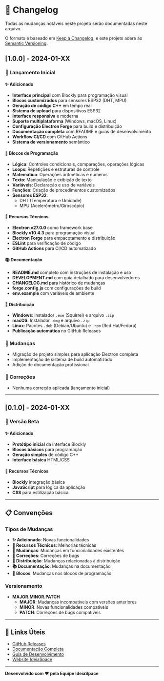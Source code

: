# 📝 Changelog

Todas as mudanças notáveis neste projeto serão documentadas neste arquivo.

O formato é baseado em [Keep a Changelog](https://keepachangelog.com/pt-BR/1.0.0/),
e este projeto adere ao [Semantic Versioning](https://semver.org/lang/pt-BR/).

## [1.0.0] - 2024-01-XX

### 🎉 Lançamento Inicial

#### ✨ Adicionado
- **Interface principal** com Blockly para programação visual
- **Blocos customizados** para sensores ESP32 (DHT, MPU)
- **Geração de código C++** em tempo real
- **Sistema de upload** para dispositivos ESP32
- **Interface responsiva** e moderna
- **Suporte multiplataforma** (Windows, macOS, Linux)
- **Configuração Electron Forge** para build e distribuição
- **Documentação completa** com README e guias de desenvolvimento
- **Workflow CI/CD** com GitHub Actions
- **Sistema de versionamento** semântico

#### 🧩 Blocos de Programação
- **Lógica**: Controles condicionais, comparações, operações lógicas
- **Loops**: Repetições e estruturas de controle
- **Matemática**: Operações aritméticas e números
- **Texto**: Manipulação e exibição de texto
- **Variáveis**: Declaração e uso de variáveis
- **Funções**: Criação de procedimentos customizados
- **Sensores ESP32**:
  - DHT (Temperatura e Umidade)
  - MPU (Acelerômetro/Giroscópio)

#### 🔧 Recursos Técnicos
- **Electron v27.0.0** como framework base
- **Blockly v10.4.3** para programação visual
- **Electron Forge** para empacotamento e distribuição
- **ESLint** para verificação de código
- **GitHub Actions** para CI/CD automatizado

#### 📚 Documentação
- **README.md** completo com instruções de instalação e uso
- **DEVELOPMENT.md** com guia detalhado para desenvolvedores
- **CHANGELOG.md** para histórico de mudanças
- **forge.config.js** com configurações de build
- **env.example** com variáveis de ambiente

#### 🚀 Distribuição
- **Windows**: Instalador `.exe` (Squirrel) e arquivo `.zip`
- **macOS**: Instalador `.dmg` e arquivo `.zip`
- **Linux**: Pacotes `.deb` (Debian/Ubuntu) e `.rpm` (Red Hat/Fedora)
- **Publicação automática** no GitHub Releases

### 🔄 Mudanças
- Migração de projeto simples para aplicação Electron completa
- Implementação de sistema de build automatizado
- Adição de documentação profissional

### 🐛 Correções
- Nenhuma correção aplicada (lançamento inicial)

---

## [0.1.0] - 2024-01-XX

### 🚧 Versão Beta

#### ✨ Adicionado
- **Protótipo inicial** da interface Blockly
- **Blocos básicos** para programação
- **Geração simples** de código C++
- **Interface básica** HTML/CSS

#### 🔧 Recursos Técnicos
- **Blockly** integração básica
- **JavaScript** para lógica da aplicação
- **CSS** para estilização básica

---

## 📋 Convenções

### Tipos de Mudanças
- **✨ Adicionado**: Novas funcionalidades
- **🔧 Recursos Técnicos**: Melhorias técnicas
- **🔄 Mudanças**: Mudanças em funcionalidades existentes
- **🐛 Correções**: Correções de bugs
- **🚀 Distribuição**: Mudanças relacionadas à distribuição
- **📚 Documentação**: Mudanças na documentação
- **🧩 Blocos**: Mudanças nos blocos de programação

### Versionamento
- **MAJOR.MINOR.PATCH**
  - **MAJOR**: Mudanças incompatíveis com versões anteriores
  - **MINOR**: Novas funcionalidades compatíveis
  - **PATCH**: Correções de bugs compatíveis

---

## 🔗 Links Úteis

- [GitHub Releases](https://github.com/ideiaspace/ideiaspace-mission/releases)
- [Documentação Completa](README.md)
- [Guia de Desenvolvimento](DEVELOPMENT.md)
- [Website IdeiaSpace](https://ideiaspace.com.br)

---

**Desenvolvido com ❤️ pela Equipe IdeiaSpace** 